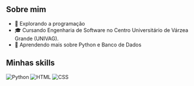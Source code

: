 ## **Sobre mim**
- 🤔 Explorando a programação 
- 🎓 Cursando Engenharia de Software no Centro Universitário de Várzea Grande (UNIVAG).
- 🌱 Aprendendo mais sobre Python e Banco de Dados

## **Minhas skills**
![Python](https://img.shields.io/badge/-Python-1572B6?style=flat&logo=python&logoColor=FFD43B)
![HTML](https://img.shields.io/badge/-HTML-333333?style=flat&logo=HTML5&logoColor=E34F26)
![CSS](https://img.shields.io/badge/-CSS-333333?style=flat&logo=CSS3&logoColor=1572B6)
